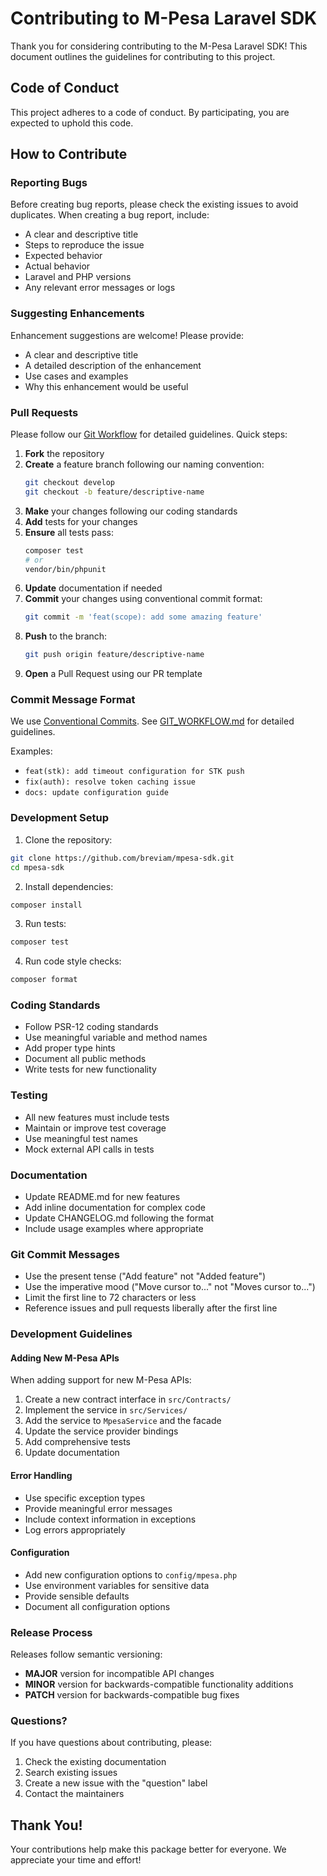 # Contributing to M-Pesa Laravel SDK

Thank you for considering contributing to the M-Pesa Laravel SDK! This document outlines the guidelines for contributing to this project.

## Code of Conduct

This project adheres to a code of conduct. By participating, you are expected to uphold this code.

## How to Contribute

### Reporting Bugs

Before creating bug reports, please check the existing issues to avoid duplicates. When creating a bug report, include:

- A clear and descriptive title
- Steps to reproduce the issue
- Expected behavior
- Actual behavior
- Laravel and PHP versions
- Any relevant error messages or logs

### Suggesting Enhancements

Enhancement suggestions are welcome! Please provide:

- A clear and descriptive title
- A detailed description of the enhancement
- Use cases and examples
- Why this enhancement would be useful

### Pull Requests

Please follow our [Git Workflow](GIT_WORKFLOW.md) for detailed guidelines. Quick steps:

1. **Fork** the repository
2. **Create** a feature branch following our naming convention:
   ```bash
   git checkout develop
   git checkout -b feature/descriptive-name
   ```
3. **Make** your changes following our coding standards
4. **Add** tests for your changes
5. **Ensure** all tests pass:
   ```bash
   composer test
   # or
   vendor/bin/phpunit
   ```
6. **Update** documentation if needed
7. **Commit** your changes using conventional commit format:
   ```bash
   git commit -m 'feat(scope): add some amazing feature'
   ```
8. **Push** to the branch:
   ```bash
   git push origin feature/descriptive-name
   ```
9. **Open** a Pull Request using our PR template

### Commit Message Format

We use [Conventional Commits](https://www.conventionalcommits.org/). See [GIT_WORKFLOW.md](GIT_WORKFLOW.md) for detailed guidelines.

Examples:
- `feat(stk): add timeout configuration for STK push`
- `fix(auth): resolve token caching issue`
- `docs: update configuration guide`

### Development Setup

1. Clone the repository:
```bash
git clone https://github.com/breviam/mpesa-sdk.git
cd mpesa-sdk
```

2. Install dependencies:
```bash
composer install
```

3. Run tests:
```bash
composer test
```

4. Run code style checks:
```bash
composer format
```

### Coding Standards

- Follow PSR-12 coding standards
- Use meaningful variable and method names
- Add proper type hints
- Document all public methods
- Write tests for new functionality

### Testing

- All new features must include tests
- Maintain or improve test coverage
- Use meaningful test names
- Mock external API calls in tests

### Documentation

- Update README.md for new features
- Add inline documentation for complex code
- Update CHANGELOG.md following the format
- Include usage examples where appropriate

### Git Commit Messages

- Use the present tense ("Add feature" not "Added feature")
- Use the imperative mood ("Move cursor to..." not "Moves cursor to...")
- Limit the first line to 72 characters or less
- Reference issues and pull requests liberally after the first line

### Development Guidelines

#### Adding New M-Pesa APIs

When adding support for new M-Pesa APIs:

1. Create a new contract interface in `src/Contracts/`
2. Implement the service in `src/Services/`
3. Add the service to `MpesaService` and the facade
4. Update the service provider bindings
5. Add comprehensive tests
6. Update documentation

#### Error Handling

- Use specific exception types
- Provide meaningful error messages
- Include context information in exceptions
- Log errors appropriately

#### Configuration

- Add new configuration options to `config/mpesa.php`
- Use environment variables for sensitive data
- Provide sensible defaults
- Document all configuration options

### Release Process

Releases follow semantic versioning:

- **MAJOR** version for incompatible API changes
- **MINOR** version for backwards-compatible functionality additions  
- **PATCH** version for backwards-compatible bug fixes

### Questions?

If you have questions about contributing, please:

1. Check the existing documentation
2. Search existing issues
3. Create a new issue with the "question" label
4. Contact the maintainers

## Thank You!

Your contributions help make this package better for everyone. We appreciate your time and effort!
